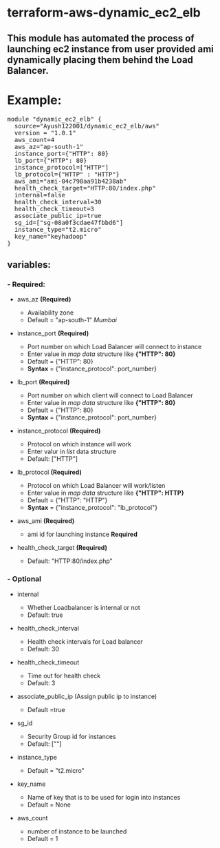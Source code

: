 # terraform-aws-dynamic_ec2_elb

## This module has automated the process of launching ec2 instance from user provided ami dynamically placing them behind the Load Balancer.

# Example:
<pre>
module "dynamic_ec2_elb" {
  source="Ayush122001/dynamic_ec2_elb/aws"
  version = "1.0.1"
  aws_count=4
  aws_az="ap-south-1"
  instance_port={"HTTP": 80}
  lb_port={"HTTP": 80}
  instance_protocol=["HTTP"]
  lb_protocol={"HTTP" : "HTTP"}
  aws_ami="ami-04c798aa91b4238ab"
  health_check_target="HTTP:80/index.php"
  internal=false
  health_check_interval=30
  health_check_timeout=3
  associate_public_ip=true
  sg_id=["sg-08a0f3cdae47fbbd6"]
  instance_type="t2.micro"
  key_name="keyhadoop"
}
</pre>

## variables: 
### - Required:

- aws_az  **(Required)**
    - Availability zone
    - Default = "ap-south-1" *Mumbai*

- instance_port **(Required)**
    - Port number on which Load Balancer will connect to instance  
    - Enter value in *map data* structure like  **{"HTTP": 80}**
    - Default = {"HTTP": 80}
    - **Syntax** = {"instance_protocol": port_number} 

- lb_port  **(Required)**
    - Port number on which client will connect to Load Balancer  
    - Enter value in *map data* structure like  **{"HTTP": 80}**
    - Default = {"HTTP": 80}
    - **Syntax** = {"instance_protocol": port_number}

- instance_protocol **(Required)**
    - Protocol on which instance will work
    - Enter valur in *list* data structure
    - Default: ["HTTP"]

- lb_protocol **(Required)**
    - Protocol on which Load Balancer will work/listen
    - Enter value in *map data* structure like  **{"HTTP": HTTP}**
    - Default = {"HTTP": "HTTP"}
    - **Syntax** = {"instance_protocol": "lb_protocol"}

- aws_ami **(Required)**
    - ami id for launching instance **Required**

- health_check_target **(Required)**
    - Default: "HTTP:80/index.php"


### - Optional

- internal
    - Whether Loadbalancer is internal or not
    - Default: true

- health_check_interval
    - Health check intervals for Load balancer
    - Default: 30

- health_check_timeout
    - Time out for health check
    - Default: 3

- associate_public_ip (Assign public ip to instance)
    - Default =true

- sg_id
    - Security Group id for instances
    - Default: [""]

- instance_type
    - Default = "t2.micro"

- key_name
    - Name of key that is to be used for login into instances
    - Default = None

- aws_count  
    - number of instance to be launched
    - Default = 1
 
 
